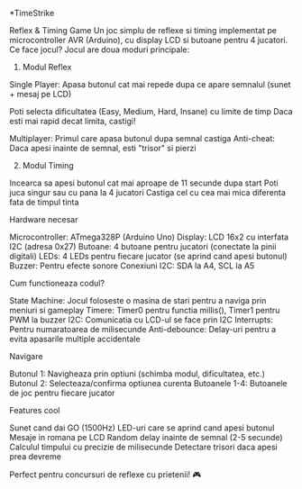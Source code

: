 *TimeStrike

Reflex & Timing Game
Un joc simplu de reflexe si timing implementat pe microcontroller AVR (Arduino), cu display LCD si butoane pentru 4 jucatori.
Ce face jocul?
Jocul are doua moduri principale:
1. Modul Reflex

Single Player: Apasa butonul cat mai repede dupa ce apare semnalul (sunet + mesaj pe LCD)

Poti selecta dificultatea (Easy, Medium, Hard, Insane) cu limite de timp
Daca esti mai rapid decat limita, castigi!


Multiplayer: Primul care apasa butonul dupa semnal castiga
Anti-cheat: Daca apesi inainte de semnal, esti "trisor" si pierzi

2. Modul Timing

Incearca sa apesi butonul cat mai aproape de 11 secunde dupa start
Poti juca singur sau cu pana la 4 jucatori
Castiga cel cu cea mai mica diferenta fata de timpul tinta

Hardware necesar

Microcontroller: ATmega328P (Arduino Uno)
Display: LCD 16x2 cu interfata I2C (adresa 0x27)
Butoane: 4 butoane pentru jucatori (conectate la pinii digitali)
LEDs: 4 LEDs pentru fiecare jucator (se aprind cand apesi butonul)
Buzzer: Pentru efecte sonore
Conexiuni I2C: SDA la A4, SCL la A5

Cum functioneaza codul?

State Machine: Jocul foloseste o masina de stari pentru a naviga prin meniuri si gameplay
Timere: Timer0 pentru functia millis(), Timer1 pentru PWM la buzzer
I2C: Comunicatia cu LCD-ul se face prin I2C
Interrupts: Pentru numaratoarea de milisecunde
Anti-debounce: Delay-uri pentru a evita apasarile multiple accidentale

Navigare

Butonul 1: Navigheaza prin optiuni (schimba modul, dificultatea, etc.)
Butonul 2: Selecteaza/confirma optiunea curenta
Butoanele 1-4: Butoanele de joc pentru fiecare jucator

Features cool

Sunet cand dai GO (1500Hz)
LED-uri care se aprind cand apesi butonul
Mesaje in romana pe LCD
Random delay inainte de semnal (2-5 secunde)
Calculul timpului cu precizie de milisecunde
Detectare trisori daca apesi prea devreme

Perfect pentru concursuri de reflexe cu prietenii! 🎮
